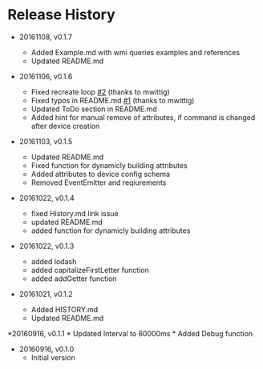 # Release History

* 20161108, v0.1.7
	* Added Example.md with wmi queries examples and references
	* Updated README.md

* 20161106, v0.1.6
	* Fixed recreate loop [#2](https://github.com/thost96/pimatic-wmi/pull/2) (thanks to mwittig)
	* Fixed typos in README.md [#1](https://github.com/thost96/pimatic-wmi/pull/1) (thanks to mwittig)
	* Updated ToDo section in README.md 
	* Added hint for manual remove of attributes, if command is changed after device creation

* 20161103, v0.1.5
	* Updated README.md
	* Fixed function for dynamicly building attributes
	* Added attributes to device config schema	
	* Removed EventEmitter and reqiurements	

* 20161022, v0.1.4
	* fixed History.md link issue
	* updated README.md
	* added function for dynamicly building attributes

* 20161022, v0.1.3
	* added lodash
	* added capitalizeFirstLetter function
	* added addGetter function

* 20161021, v0.1.2
	* Added HISTORY.md
	* Updated README.md

*20160916, v0.1.1
	* Updated Interval to 60000ms
	* Added Debug function

* 20160916, v0.1.0
    * Initial version